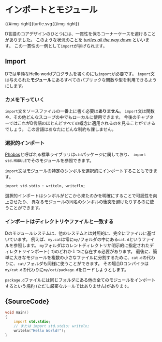 # インポートとモジュール

{{#img-right}}turtle.svg{{/img-right}}

D言語のコアデザインのひとつには、一貫性を保ちコーナーケースを避けることがありました。
このような状況のことを
[_turtles all the way down_](https://en.wikipedia.org/wiki/Turtles_all_the_way_down)
といいます。
この一貫性の一例として`import`が挙げられます。

## Import

Dでは単純なHello worldプログラムを書くのにも`import`が必要です。
`import`文は与えられた**モジュール**にあるすべてのパブリックな関数や型を利用できるようにします。

### カメを下っていく

`import`文をソースファイルの一番上に書く必要は**ありません**。
`import`文は関数や、その他どんなスコープの中でもローカルに使用できます。
今後のチャプターではこれがD言語のほとんどすべての概念に適用されるのを見ることができるでしょう。
この言語はあなたにどんな制約も課しません。

### 選択的インポート

[Phobos](https://dlang.org/phobos/)と呼ばれる標準ライブラリは`std`パッケージに属しており、
`import std.MODULE`でそのモジュールを参照できます。

`import`文はモジュールの特定のシンボルを選択的にインポートすることもできます。

    import std.stdio : writeln, writefln;

選択的インポートはシンボルがどこから来たのかを明確にすることで可読性を向上させたり、
異なるモジュールの同名のシンボルの衝突を避けたりするのに使うことができます。

### インポートはディレクトリやファイルと一致する

Dのモジュールシステムは、他のシステムとは対照的に、完全にファイルに基づいています。
例えば、`my.cat`は常に`my/`フォルダの中にある`cat.d`というファイルを参照します。
`my`フォルダはカレントディレクトリか明示的に指定されたディレクトリインポート(`-I`)のどれか１つに存在する必要があります。
最後に、簡単に大きなモジュールを複数の小さなファイルに分割するために、`cat.d`の代わりに、`cat/`フォルダも同様に使うことができます。
その場合Dコンパイラは`my/cat.d`の代わりに`my/cat/package.d`をロードしようとします。

`package.d`ファイルには同じフォルダにある他の全てのモジュールをインポートするという規約
(ただし厳密なルールではありません)があります。

## {SourceCode}

```d
void main()
{
    import std.stdio;
    // または import std.stdio: writeln;
    writeln("Hello World!");
}
```

